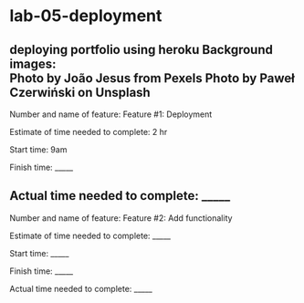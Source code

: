 # lab-05-deployment
deploying portfolio using heroku
Background images:  
 Photo by João Jesus from Pexels
Photo by Paweł Czerwiński on Unsplash
--------------------------------------------------
Number and name of feature: Feature #1: Deployment

Estimate of time needed to complete: 2 hr

Start time: 9am

Finish time: _____

Actual time needed to complete: _____
------------------------------------------------------
Number and name of feature: Feature #2: Add functionality

Estimate of time needed to complete: _____

Start time: _____

Finish time: _____

Actual time needed to complete: _____
